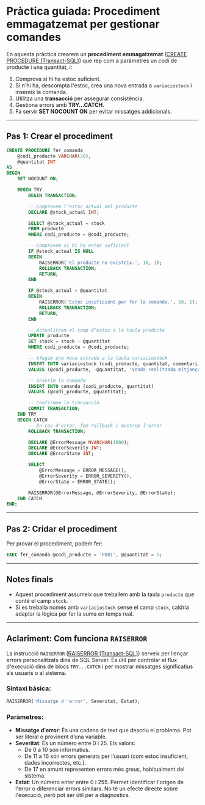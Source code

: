 # Pràctica guiada: Procediment emmagatzemat per gestionar comandes

En aquesta pràctica crearem un **procediment emmagatzemat** ([CREATE PROCEDURE (Transact-SQL)](https://learn.microsoft.com/en-us/sql/t-sql/statements/create-procedure-transact-sql?view=sql-server-ver16)) que rep com a paràmetres un codi de producte i una quantitat, i:

1. Comprova si hi ha estoc suficient.
2. Si n'hi ha, descompta l'estoc, crea una nova entrada a `variaciostock` i insereix la comanda.
3. Utilitza una **transacció** per assegurar consistència.
4. Gestiona errors amb **TRY...CATCH**.
5. Fa servir **SET NOCOUNT ON** per evitar missatges addicionals.

---

## Pas 1: Crear el procediment

```sql
CREATE PROCEDURE fer_comanda
    @codi_producte VARCHAR(20),
    @quantitat INT
AS
BEGIN
    SET NOCOUNT ON;

    BEGIN TRY
        BEGIN TRANSACTION;

        -- Comprovem l’estoc actual del producte
        DECLARE @stock_actual INT;

        SELECT @stock_actual = stock
        FROM producte
        WHERE codi_producte = @codi_producte;

        -- Comprovem si hi ha estoc suficient
        IF @stock_actual IS NULL
        BEGIN
            RAISERROR('El producte no existeix.', 16, 1);
            ROLLBACK TRANSACTION;
            RETURN;
        END

        IF @stock_actual < @quantitat
        BEGIN
            RAISERROR('Estoc insuficient per fer la comanda.', 16, 1);
            ROLLBACK TRANSACTION;
            RETURN;
        END

        -- Actualitzem el camp d’estoc a la taula producte
        UPDATE producte
        SET stock = stock - @quantitat
        WHERE codi_producte = @codi_producte;

        -- Afegim una nova entrada a la taula variaciostock
        INSERT INTO variaciostock (codi_producte, quantitat, comentari)
        VALUES (@codi_producte, -@quantitat, 'Venda realitzada mitjançant procediment');

        -- Inserim la comanda
        INSERT INTO comanda (codi_producte, quantitat)
        VALUES (@codi_producte, @quantitat);

        -- Confirmem la transacció
        COMMIT TRANSACTION;
    END TRY
    BEGIN CATCH
        -- En cas d'error, fem rollback i mostrem l'error
        ROLLBACK TRANSACTION;

        DECLARE @ErrorMessage NVARCHAR(4000);
        DECLARE @ErrorSeverity INT;
        DECLARE @ErrorState INT;

        SELECT 
            @ErrorMessage = ERROR_MESSAGE(),
            @ErrorSeverity = ERROR_SEVERITY(),
            @ErrorState = ERROR_STATE();

        RAISERROR(@ErrorMessage, @ErrorSeverity, @ErrorState);
    END CATCH
END;
```
---

## Pas 2: Cridar el procediment

Per provar el procediment, podem fer:

```sql
EXEC fer_comanda @codi_producte = 'P001', @quantitat = 5;
```
---

## Notes finals

* Aquest procediment assumeix que treballem amb la taula `producte` que conté el camp `stock`.
* Si es treballa només amb `variaciostock` sense el camp `stock`, caldria adaptar la lògica per fer la suma en temps real.

---

## Aclariment: Com funciona `RAISERROR`

La instrucció `RAISERROR` ([RAISERROR (Transact-SQL)](https://learn.microsoft.com/en-us/sql/t-sql/language-elements/raiserror-transact-sql?view=sql-server-ver16)) serveix per llençar errors personalitzats dins de SQL Server. És útil per controlar el flux d'execució dins de blocs `TRY...CATCH` i per mostrar missatges significatius als usuaris o al sistema.

### Sintaxi bàsica:
```sql
RAISERROR('Missatge d''error', Severitat, Estat);
```

### Paràmetres:
- **Missatge d'error**: És una cadena de text que descriu el problema. Pot ser literal o provinent d’una variable.
- **Severitat**: És un número entre 0 i 25. Els valors:
  - De 0 a 10 són informatius.
  - De 11 a 16 són errors generats per l’usuari (com estoc insuficient, dades incorrectes, etc.).
  - De 17 en amunt representen errors més greus, habitualment del sistema.
- **Estat**: Un número enter entre 0 i 255. Permet identificar l'origen de l'error o diferenciar errors similars. No té un efecte directe sobre l'execució, però pot ser útil per a diagnòstics.
